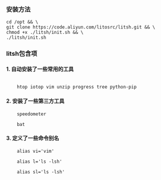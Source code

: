 ### 安装方法
```
cd /opt && \
git clone https://code.aliyun.com/litosrc/litsh.git && \
chmod +x ./litsh/init.sh && \
./litsh/init.sh
```

### litsh包含项

#### 1. 自动安装了一些常用的工具
```

    htop iotop vim unzip progress tree python-pip
```

#### 2. 安装了一些第三方工具
```
    speedometer

    bat
```
    
#### 3. 定义了一些命令别名

```
    alias vi='vim'
    
    alias l='ls -lsh'
    
    alias sl='ls -lsh'
```
